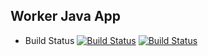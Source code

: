 ## Worker Java App #
  * Build Status
[![Build Status](http://34.51.32.113:8080/buildStatus/icon?job=instavote%2Fworker-build)](http://34.51.32.113:8080/job/instavote/job/worker-build/)
[![Build Status](http://34.51.32.113:8080/buildStatus/icon?job=instavote%2Fworker-test&subject=UnitTest)](http://34.51.32.113:8080/job/instavote/job/worker-test/)




